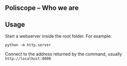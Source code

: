 ## Poliscope – Who we are

## Usage
Start a webserver inside the root folder. For example:

    python -m http.server

Connect to the address returned by the command, usually `http://localhost:8000`


